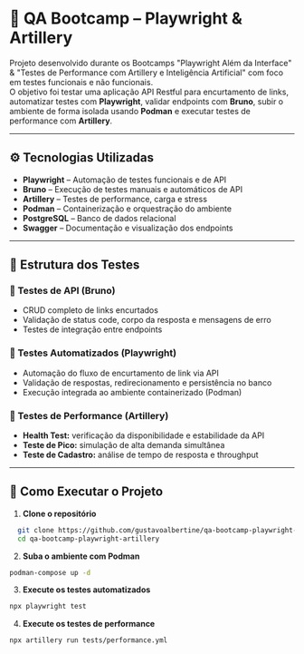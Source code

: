 # 🧪 QA Bootcamp – Playwright & Artillery

Projeto desenvolvido durante os Bootcamps "Playwright Além da Interface" & "Testes de Performance com Artillery e Inteligência Artificial" com foco em testes funcionais e não funcionais.  
O objetivo foi testar uma aplicação API Restful para encurtamento de links, automatizar testes com **Playwright**, validar endpoints com **Bruno**, subir o ambiente de forma isolada usando **Podman** e executar testes de performance com **Artillery**.

---

## ⚙️ Tecnologias Utilizadas

- **Playwright** – Automação de testes funcionais e de API  
- **Bruno** – Execução de testes manuais e automáticos de API  
- **Artillery** – Testes de performance, carga e stress  
- **Podman** – Containerização e orquestração do ambiente  
- **PostgreSQL** – Banco de dados relacional  
- **Swagger** – Documentação e visualização dos endpoints  

---

## 🧩 Estrutura dos Testes

### 🔹 Testes de API (Bruno)
- CRUD completo de links encurtados  
- Validação de status code, corpo da resposta e mensagens de erro  
- Testes de integração entre endpoints  

### 🔹 Testes Automatizados (Playwright)
- Automação do fluxo de encurtamento de link via API  
- Validação de respostas, redirecionamento e persistência no banco  
- Execução integrada ao ambiente containerizado (Podman)

### 🔹 Testes de Performance (Artillery)
- **Health Test:** verificação da disponibilidade e estabilidade da API  
- **Teste de Pico:** simulação de alta demanda simultânea  
- **Teste de Cadastro:** análise de tempo de resposta e throughput  

---

## 🚀 Como Executar o Projeto

1. **Clone o repositório**
 ```bash
   git clone https://github.com/gustavoalbertine/qa-bootcamp-playwright-artillery.git
   cd qa-bootcamp-playwright-artillery
 ```

2. **Suba o ambiente com Podman**
 ```bash
podman-compose up -d
 ```

3. **Execute os testes automatizados**
 ```bash
npx playwright test
 ```

4. **Execute os testes de performance**
 ```bash
npx artillery run tests/performance.yml
 ```
